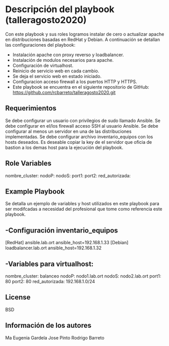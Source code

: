 Descripción del playbook (talleragosto2020)
===========================================

Con este playbook y sus roles logramos instalar de cero o actualizar apache en distribuciones basadas en RedHat y Debian. 
A continuación se detallan las configuraciones del playbook:

- Instalación apache con proxy reverso y loadbalancer.
- Instalación de modulos necesarios para apache.
- Configuración de virtualhost.
- Reinicio de servicio web en cada cambio.
- Se deja el servicio web en estado iniciado.
- Configuracion acceso firewall a los puertos HTTP y HTTPS.
- Este playbook se encuentra en el siguiente repositorio de GitHub: https://github.com/rcbarreto/talleragosto2020.git

Requerimientos
--------------

Se debe configurar un usuario con privilegios de sudo llamado Ansible.
Se debe configurar en el/los firewall acceso SSH al usuario Ansible.
Se debe configurar al menos un servidor en una de las distribuciones implementadas.
Se debe configurar archivo inventario_equipos con los hosts deseados. 
Es deseable copiar la key de el servidor que oficia de bastion a los demas host para la ejecución del playbook.

Role Variables
--------------
nombre_cluster: 
nodoP: 
nodoS: 
port1: 
port2: 
red_autorizada: 

Example Playbook
----------------

Se detalla un ejemplo de variables y host utilizados en este playbook para ser modifcadas a necesidad del profesional que tome como referencia este playbook.

-Configuración inventario_equipos
---------------------------------

[RedHat]
ansible.lab.ort ansible_host=192.168.1.33
[Debian]
loadbalancer.lab.ort ansible_host=192.168.1.32


-Variables para virtualhost:
----------------------------
nombre_cluster: balanceo
nodoP: nodo1.lab.ort
nodoS: nodo2.lab.ort
port1: 80
port2: 80
red_autorizada: 192.168.1.0/24

License
-------

BSD

Información de los autores
--------------------------
Ma Eugenia Gardela
Jose Pinto
Rodrigo Barreto


